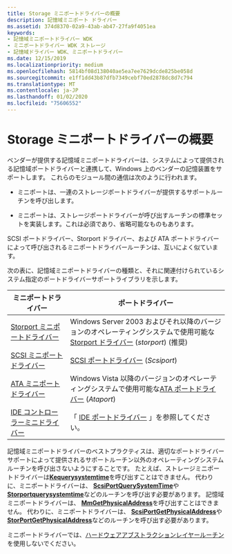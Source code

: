 ```yaml
---
title: Storage ミニポートドライバーの概要
description: 記憶域ミニポート ドライバー
ms.assetid: 374d8370-02a9-43ab-ab47-27fa9f4051ea
keywords:
- 記憶域ミニポートドライバー WDK
- ミニポートドライバー WDK ストレージ
- 記憶域ドライバー WDK、ミニポートドライバー
ms.date: 12/15/2019
ms.localizationpriority: medium
ms.openlocfilehash: 5814bf08d138040ae5ea7ee7629dcde825be058d
ms.sourcegitcommit: e1ff1dd43b87dfb7349cebf70ed2878dc8d7c794
ms.translationtype: MT
ms.contentlocale: ja-JP
ms.lasthandoff: 01/02/2020
ms.locfileid: "75606552"
---
```

# <a name="introduction-to-storage-miniport-drivers"></a>Storage ミニポートドライバーの概要

ベンダーが提供する記憶域ミニポートドライバーは、システムによって提供される記憶域ポートドライバーと連携して、Windows 上のベンダーの記憶装置をサポートします。 これらのモジュール間の通信は次のように行われます。

- ミニポートは、一連のストレージポートドライバーが提供するサポートルーチンを呼び出します。

- ミニポートは、ストレージポートドライバーが呼び出すルーチンの標準セットを実装します。これは必須であり、省略可能なものもあります。

SCSI ポートドライバー、Storport ドライバー、および ATA ポートドライバーによって呼び出されるミニポートドライバールーチンは、互いによく似ています。

次の表に、記憶域ミニポートドライバーの種類と、それに関連付けられているシステム指定のポートドライバーサポートライブラリを示します。

| ミニポートドライバー | ポートドライバー |
| --------------- | ----------- |
| [Storport ミニポートドライバー](storport-miniport-drivers.md) | Windows Server 2003 およびそれ以降のバージョンのオペレーティングシステムで使用可能な[Storport ドライバー](storport-driver-overview.md) (*storport*) (推奨) |
| [SCSI ミニポートドライバー](scsi-miniport-drivers.md) | [SCSI ポートドライバー](scsi-port-driver-overview.md) (*Scsiport*) |
| [ATA ミニポートドライバー](ata-miniport-drivers.md) | Windows Vista 以降のバージョンのオペレーティングシステムで使用可能な[ATA ポートドライバー](ata-port-driver-overview.md) (*Ataport*) |
| [IDE コントローラーミニドライバー](requirements-for-vendor-supplied-ide-controller-minidrivers.md) | 「 [IDE ポートドライバー](ide-port-driver.md) 」を参照してください。 |

記憶域ミニポートドライバーのベストプラクティスは、適切なポートドライバーサポートによって提供されるサポートルーチン以外のオペレーティングシステムルーチンを呼び出さないようにすることです。 たとえば、ストレージミニポートドライバーは[**Kequerysystemtime**](https://docs.microsoft.com/windows-hardware/drivers/ddi/wdm/nf-wdm-kequerysystemtime)を呼び出すことはできません。 代わりに、ミニポートドライバーは、 [**ScsiPortQuerySystemTime**](https://docs.microsoft.com/windows-hardware/drivers/ddi/srb/nf-srb-scsiportquerysystemtime)や[**Storportquerysystemtime**](https://docs.microsoft.com/windows-hardware/drivers/ddi/storport/nf-storport-storportquerysystemtime)などのルーチンを呼び出す必要があります。 記憶域ミニポートドライバーは、 [**MmGetPhysicalAddress**](https://docs.microsoft.com/windows-hardware/drivers/ddi/ntddk/nf-ntddk-mmgetphysicaladdress)を呼び出すことはできません。 代わりに、ミニポートドライバーは、 [**ScsiPortGetPhysicalAddress**](https://docs.microsoft.com/windows-hardware/drivers/ddi/srb/nf-srb-scsiportgetphysicaladdress)や[**StorPortGetPhysicalAddress**](https://docs.microsoft.com/windows-hardware/drivers/ddi/storport/nf-storport-storportgetphysicaladdress)などのルーチンを呼び出す必要があります。

ミニポートドライバーでは、[ハードウェアアブストラクションレイヤールーチン](https://docs.microsoft.com/previous-versions/windows/hardware/drivers/ff546644(v=vs.85))を使用しないでください。
